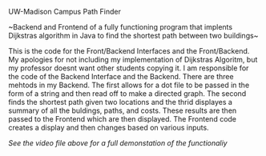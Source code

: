 UW-Madison Campus Path Finder

~Backend and Frontend of a fully functioning program that implents Dijkstras algorithm in Java to find the shortest path between two buildings~

This is the code for the Front/Backend Interfaces and the Front/Backend. My apologies for not including my implementation of Dijkstras Algoritm, but my professor
doesnt want other students copying it. I am responsible for the code of the Backend Interface and the Backend. There are three mehtods in my Backend. The first 
allows for a dot file to be passed in the form of a string and then read off to make a directed graph. The second finds the shortest path given two locations and 
the thrid displayes a summary of all the buldings, paths, and costs. These results are then passed to the Frontend which are then displayed. The Frontend code creates
a display and then changes based on various inputs.

*See the video file above for a full demonstation of the functionaliy*

